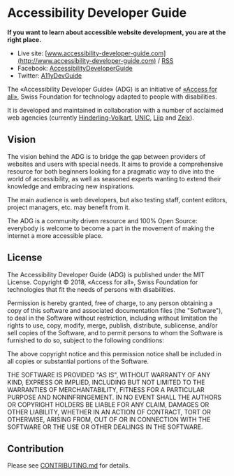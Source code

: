 # Accessibility Developer Guide

**If you want to learn about accessible website development, you are at the right place.**

- Live site: [www.accessibility-developer-guide.com](http://www.accessibility-developer-guide.com) / [RSS](http://localhost:3000/feed/rss.xml)
- Facebook: [AccessibilityDeveloperGuide](https://www.facebook.com/AccessibilityDeveloperGuide)
- Twitter: [A11yDevGuide](https://twitter.com/A11yDevGuide)

The «Accessibility Developer Guide» (ADG) is an initiative of [«Access for all»](http://access-for-all.ch/), Swiss Foundation for technology adapted to people with disabilities.

It is developed and maintained in collaboration with a number of acclaimed web agencies (currently [Hinderling-Volkart](https://www.hinderlingvolkart.com/), [UNIC](https://www.unic.com/), [Liip](https://www.liip.ch/) and [Zeix](https://www.zeix.com/)).

## Vision

The vision behind the ADG is to bridge the gap between providers of websites and users with special needs. It aims to provide a comprehensive resource for both beginners looking for a pragmatic way to dive into the world of accessibility, as well as seasoned experts wanting to extend their knowledge and embracing new inspirations.

The main audience is web developers, but also testing staff, content editors, project managers, etc. may benefit from it.

The ADG is a community driven resource and 100% Open Source: everybody is welcome to become a part in the movement of making the internet a more accessible place.

## License

The Accessibility Developer Guide (ADG) is published under the MIT License. Copyright © 2018, «Access for all», Swiss Foundation for technologies that fit the needs of persons with disabilities.

Permission is hereby granted, free of charge, to any person obtaining a copy of this software and associated documentation files (the "Software"), to deal in the Software without restriction, including without limitation the rights to use, copy, modify, merge, publish, distribute, sublicense, and/or sell copies of the Software, and to permit persons to whom the Software is furnished to do so, subject to the following conditions:

The above copyright notice and this permission notice shall be included in all copies or substantial portions of the Software.

THE SOFTWARE IS PROVIDED "AS IS", WITHOUT WARRANTY OF ANY KIND, EXPRESS OR IMPLIED, INCLUDING BUT NOT LIMITED TO THE WARRANTIES OF MERCHANTABILITY, FITNESS FOR A PARTICULAR PURPOSE AND NONINFRINGEMENT. IN NO EVENT SHALL THE AUTHORS OR COPYRIGHT HOLDERS BE LIABLE FOR ANY CLAIM, DAMAGES OR OTHER LIABILITY, WHETHER IN AN ACTION OF CONTRACT, TORT OR OTHERWISE, ARISING FROM, OUT OF OR IN CONNECTION WITH THE SOFTWARE OR THE USE OR OTHER DEALINGS IN THE SOFTWARE.

## Contribution

Please see [CONTRIBUTING.md](CONTRIBUTING.md) for details.
